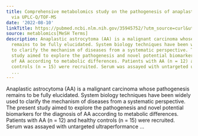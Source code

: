 ```yaml
---
title: Comprehensive metabolomics study on the pathogenesis of anaplastic astrocytoma
  via UPLC-Q/TOF-MS
date: '2022-08-10'
linkTitle: https://pubmed.ncbi.nlm.nih.gov/35945752/?utm_source=curl&utm_medium=rss&utm_campaign=pubmed-2&utm_content=1Zkrxt7ktlCbHBXEV3v65xxSnkSWNsJ1A6Fq3gBniKhGfIUslK&fc=20210907212339&ff=20220811212134&v=2.17.7
source: metablomics[MeSH Terms]
description: Anaplastic astrocytoma (AA) is a malignant carcinoma whose pathogenesis
  remains to be fully elucidated. System biology techniques have been widely used
  to clarify the mechanism of diseases from a systematic perspective. The present
  study aimed to explore the pathogenesis and novel potential biomarkers for the diagnosis
  of AA according to metabolic differences. Patients with AA (n = 12) and healthy
  controls (n = 15) were recruited. Serum was assayed with untargeted ultraperformance
  ...
---
```

Anaplastic astrocytoma (AA) is a malignant carcinoma whose pathogenesis remains to be fully elucidated. System biology techniques have been widely used to clarify the mechanism of diseases from a systematic perspective. The present study aimed to explore the pathogenesis and novel potential biomarkers for the diagnosis of AA according to metabolic differences. Patients with AA (n = 12) and healthy controls (n = 15) were recruited. Serum was assayed with untargeted ultraperformance ...